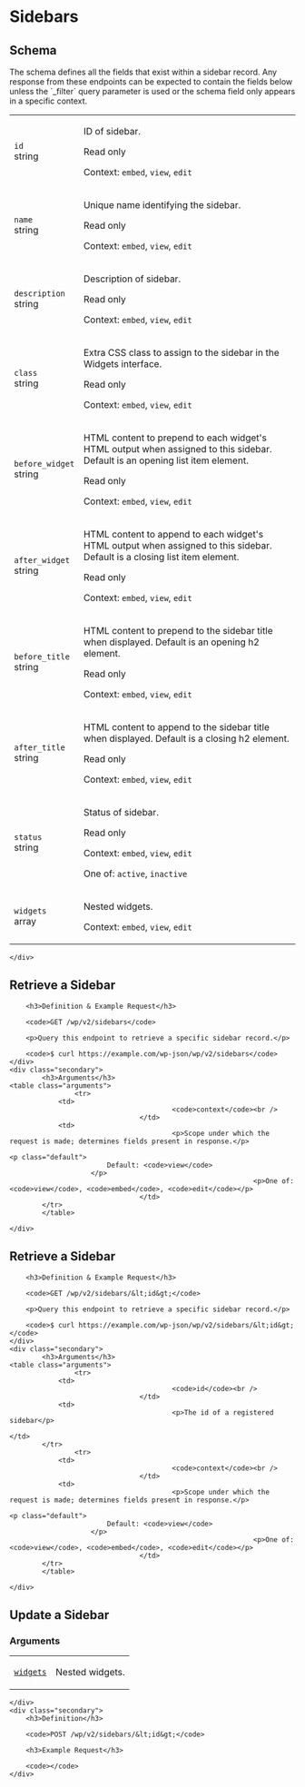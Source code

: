 ---
---

# Sidebars

<section class="route">
	<div class="primary">
		<h2>Schema</h2>
<p>The schema defines all the fields that exist within a sidebar record. Any response from these endpoints can be expected to contain the fields below unless the `_filter` query parameter is used or the schema field only appears in a specific context.</p>
<table class="attributes">
			<tr id="schema-id">
			<td>
				<code>id</code><br />
				<span class="type">
					string				</span>
			</td>
			<td>
				<p>ID of sidebar.</p>
									<p class="read-only">Read only</p>
								<p class="context">Context: <code>embed</code>, <code>view</code>, <code>edit</code></p>
							</td>
		</tr>
			<tr id="schema-name">
			<td>
				<code>name</code><br />
				<span class="type">
					string				</span>
			</td>
			<td>
				<p>Unique name identifying the sidebar.</p>
									<p class="read-only">Read only</p>
								<p class="context">Context: <code>embed</code>, <code>view</code>, <code>edit</code></p>
							</td>
		</tr>
			<tr id="schema-description">
			<td>
				<code>description</code><br />
				<span class="type">
					string				</span>
			</td>
			<td>
				<p>Description of sidebar.</p>
									<p class="read-only">Read only</p>
								<p class="context">Context: <code>embed</code>, <code>view</code>, <code>edit</code></p>
							</td>
		</tr>
			<tr id="schema-class">
			<td>
				<code>class</code><br />
				<span class="type">
					string				</span>
			</td>
			<td>
				<p>Extra CSS class to assign to the sidebar in the Widgets interface.</p>
									<p class="read-only">Read only</p>
								<p class="context">Context: <code>embed</code>, <code>view</code>, <code>edit</code></p>
							</td>
		</tr>
			<tr id="schema-before_widget">
			<td>
				<code>before_widget</code><br />
				<span class="type">
					string				</span>
			</td>
			<td>
				<p>HTML content to prepend to each widget&#039;s HTML output when assigned to this sidebar. Default is an opening list item element.</p>
									<p class="read-only">Read only</p>
								<p class="context">Context: <code>embed</code>, <code>view</code>, <code>edit</code></p>
							</td>
		</tr>
			<tr id="schema-after_widget">
			<td>
				<code>after_widget</code><br />
				<span class="type">
					string				</span>
			</td>
			<td>
				<p>HTML content to append to each widget&#039;s HTML output when assigned to this sidebar. Default is a closing list item element.</p>
									<p class="read-only">Read only</p>
								<p class="context">Context: <code>embed</code>, <code>view</code>, <code>edit</code></p>
							</td>
		</tr>
			<tr id="schema-before_title">
			<td>
				<code>before_title</code><br />
				<span class="type">
					string				</span>
			</td>
			<td>
				<p>HTML content to prepend to the sidebar title when displayed. Default is an opening h2 element.</p>
									<p class="read-only">Read only</p>
								<p class="context">Context: <code>embed</code>, <code>view</code>, <code>edit</code></p>
							</td>
		</tr>
			<tr id="schema-after_title">
			<td>
				<code>after_title</code><br />
				<span class="type">
					string				</span>
			</td>
			<td>
				<p>HTML content to append to the sidebar title when displayed. Default is a closing h2 element.</p>
									<p class="read-only">Read only</p>
								<p class="context">Context: <code>embed</code>, <code>view</code>, <code>edit</code></p>
							</td>
		</tr>
			<tr id="schema-status">
			<td>
				<code>status</code><br />
				<span class="type">
					string				</span>
			</td>
			<td>
				<p>Status of sidebar.</p>
									<p class="read-only">Read only</p>
								<p class="context">Context: <code>embed</code>, <code>view</code>, <code>edit</code></p>
									<p>One of: <code>active</code>, <code>inactive</code></p>
							</td>
		</tr>
			<tr id="schema-widgets">
			<td>
				<code>widgets</code><br />
				<span class="type">
					array				</span>
			</td>
			<td>
				<p>Nested widgets.</p>
								<p class="context">Context: <code>embed</code>, <code>view</code>, <code>edit</code></p>
							</td>
		</tr>
	</table>

	</div>
</section>

<div><section class="route">
	<div class="primary">
		<h2>Retrieve a Sidebar</h2>

		<h3>Definition & Example Request</h3>

		<code>GET /wp/v2/sidebars</code>

		<p>Query this endpoint to retrieve a specific sidebar record.</p>

		<code>$ curl https://example.com/wp-json/wp/v2/sidebars</code>
	</div>
	<div class="secondary">
			<h3>Arguments</h3>
	<table class="arguments">
					<tr>
				<td>
											<code>context</code><br />
									</td>
				<td>
											<p>Scope under which the request is made; determines fields present in response.</p>
																					<p class="default">
							Default: <code>view</code>
						</p>
																<p>One of: <code>view</code>, <code>embed</code>, <code>edit</code></p>
									</td>
			</tr>
			</table>

	</div>
</section>
<section class="route">
	<div class="primary">
		<h2>Retrieve a Sidebar</h2>

		<h3>Definition & Example Request</h3>

		<code>GET /wp/v2/sidebars/&lt;id&gt;</code>

		<p>Query this endpoint to retrieve a specific sidebar record.</p>

		<code>$ curl https://example.com/wp-json/wp/v2/sidebars/&lt;id&gt;</code>
	</div>
	<div class="secondary">
			<h3>Arguments</h3>
	<table class="arguments">
					<tr>
				<td>
											<code>id</code><br />
									</td>
				<td>
											<p>The id of a registered sidebar</p>
																								</td>
			</tr>
					<tr>
				<td>
											<code>context</code><br />
									</td>
				<td>
											<p>Scope under which the request is made; determines fields present in response.</p>
																					<p class="default">
							Default: <code>view</code>
						</p>
																<p>One of: <code>view</code>, <code>embed</code>, <code>edit</code></p>
									</td>
			</tr>
			</table>

	</div>
</section>
<section class="route">
	<div class="primary">
		<h2>Update a Sidebar</h2>
			<h3>Arguments</h3>
	<table class="arguments">
					<tr>
				<td>
											<code><a href="#schema-widgets">widgets</a></code><br />
									</td>
				<td>
											<p>Nested widgets.</p>
																								</td>
			</tr>
			</table>

	</div>
	<div class="secondary">
		<h3>Definition</h3>

		<code>POST /wp/v2/sidebars/&lt;id&gt;</code>

		<h3>Example Request</h3>

		<code></code>
	</div>
</section>
</div>
